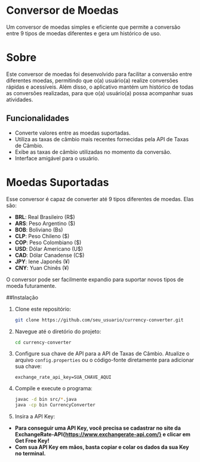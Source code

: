 # Conversor de Moedas

Um conversor de moedas simples e eficiente que permite a conversão entre 9 tipos de moedas diferentes e gera um histórico de uso.

# Sobre

Este conversor de moedas foi desenvolvido para facilitar a conversão entre diferentes moedas, permitindo que o(a) usuário(a) realize conversões rápidas e acessíveis. Além disso, o aplicativo mantém um histórico de todas as conversões realizadas, para que o(a) usuário(a) possa acompanhar suas atividades.

## Funcionalidades

- Converte valores entre as moedas suportadas.
- Utiliza as taxas de câmbio mais recentes fornecidas pela API de Taxas de Câmbio.
- Exibe as taxas de câmbio utilizadas no momento da conversão.
- Interface amigável para o usuário.

# Moedas Suportadas

Esse conversor é capaz de converter até 9 tipos diferentes de moedas. Elas são:

- **BRL**: Real Brasileiro (R$)
- **ARS**: Peso Argentino ($)
- **BOB**: Boliviano (Bs)
- **CLP**: Peso Chileno ($)
- **COP**: Peso Colombiano ($)
- **USD**: Dólar Americano (U$)
- **CAD**: Dólar Canadense (C$)
- **JPY**: Iene Japonês (¥)
- **CNY**: Yuan Chinês (¥)

O conversor pode ser facilmente expandio para suportar novos tipos de moeda futuramente.

##Instalação

1. Clone este repositório:

    ```bash
    git clone https://github.com/seu_usuario/currency-converter.git
    ```

2. Navegue até o diretório do projeto:

    ```bash
    cd currency-converter
    ```

3. Configure sua chave de API para a API de Taxas de Câmbio. Atualize o arquivo `config.properties` ou o código-fonte diretamente para adicionar sua chave:

    ```properties
    exchange_rate_api_key=SUA_CHAVE_AQUI
    ```

4. Compile e execute o programa:

    ```bash
    javac -d bin src/*.java
    java -cp bin CurrencyConverter
    ```

5. Insira a API Key:
- **Para conseguir uma API Key, você precisa se cadastrar no site da ExchangeRate-API{https://www.exchangerate-api.com/} e clicar em Get Free Key!**
- **Com sua API Key em mãos, basta copiar e colar os dados da sua Key no terminal.**

